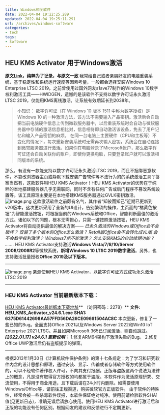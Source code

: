 ```yaml
---
title: Windows相关软件
date: 2022-04-04 19:22:25.289
updated: 2022-04-04 19:25:11.291
url: /archives/windows-software
categories: 
- tech
tags: 
- Software
---
```


## HEU KMS Activator 用于Windows激活
**原文[Link](https://meledee.com/2020/12/3724.html)，纯粹为了记录，与原文一致**
我常给自己或者亲朋好友的电脑重装系统，基于稳定性和系统运行速度等因素考量，一般都会选择安装Windows 10 Enterprise LTSC 2019。之前曾使用过国外网友s1ave77制作的Windows 10数字权利激活工具——HWIDGEN，遗憾的是该软件不支持以数字许可证永久激活LTSC 2019，仅能用KMS离线激活，让系统有效期延长到2038年。
> 小知识：
>  数字许可证（在 Windows 10 版本 1511 中称为数字授权）是 Windows 10 的一种激活方法，该方法不需要输入产品密钥。激活后会自动把当前电脑硬件信息上传到微软服务器中，以后重装系统时会自动与微软服务器中存储的激活信息相比对，信息相符即自动激活该设备，免去了用户记忆和输入产品密钥的麻烦。
>  在同一台电脑上主要硬件（CPU和主板等）不变化的情况下，每次重新安装系统时无需再次输入密钥，系统会在自动连接到微软服务器进行激活。如果你在电脑登录了Microsoft帐户，那么数字许可证还会自动关联你的账户，即使你更换电脑，只要登录账户就可以激活相同版本的系统。

那么，有没有一款能支持以数字许可证永久激活LTSC 2019，而且不捆绑恶意软件，不篡改浏览器主页或静默下载安装广告软件等不法行为的的系统激活工具？答案当然有，这款软件叫HEU KMS Activator！HEU KMS Activator的优势在于纯粹的本地搭建服务器几乎无需联网，同时不含有任何广告或后门程序不篡改系统设置等。该工具原理主要是在本地搭建KMS服务器通过GVLK密钥激活。
![image.png](https://pic.keepjolly.com/halo/blog/windows/1649071057800-418776ec-22e9-4fe9-8a6d-774a49de3898.png)
这款激活软件之前颇有名气，其作者“知彼而知己”近期已更新到v20版本，这次更新采用了全新的UI设计，告别繁琐的操作，主页面的“橘黄色按钮”为智能激活按钮，将根据当前的Windows系统和Office，智能判断最佳的激活方式。诸如以下的问题，根本无需担心，只需一键按照激活按钮，HEU KMS Activator将自动提供最佳的解决方案——
_已永久激活的Windows或Office会不会破坏？_
_安装了多个版本的Office怎么激活？_
_Retail版Office会不会转化成VL版_
_会不会数字权利激活？_
_Windows7能不能激活？_
_怎么安装KMS的自动续期功能？_
_......._
HEU KMS Activator支持激活**Windows Vista/7/8/10/Server 2008/2008R2**等微软系统，**新增Windows 10 LTSC 2019数字激活**。另外，也支持激活批量授权**Office 2019及以下版本**。

---

![image.png](https://pic.keepjolly.com/halo/blog/windows/1649071057818-df2a8857-5ec9-4e0b-ac4d-5871d866c2e7.png)
亲测使用HEU KMS Activator，以数字许可证方式成功永久激活LTSC 2019

---

### **HEU KMS Activator 当前最新版本下载：**
[HEU KMS Activator最新版本下载地址](https://url01.ctfile.com/f/12669301-537630116-a4c518)** （访问密码：2278）**
**文件: HEU_KMS_Activator_v24.6.1.exe**
**SHA1: 6375D61442698AA57FFD56DA26CE09661504AC8C**
本次更新，修复了一些已知的Bug。全面支持Office 2021以及Windows Server 2022和Win10 IoT Enterprise 2021 LTSC。并且如果Microsoft 365已订阅激活，则自动跳过。
**_[2022.01.17] v24.6.1 更新说明：_**
1.修复ARM64架构下激活失败的Bug。
2.修复Office UWP激活后仍有盗版提示的弹窗。

---

根据2013年1月30日《计算机软件保护条例》的第十七条规定：为了学习和研究软件内含的设计思想和原理，通过安装、显示、传输或者存储软件等方式使用软件的，可以不经软件著作权人许可，不向其支付报酬。正版与盗版这两个说法为法律上的概念，凡是没有取得官方授权的均都属于盗版。本软件作为激活原理研究、交流使用，不得用于商业用途，且下载后请在24小时内删除。如需要使用Windows/Office等，请前往正规渠道，购买微软官方正版软件。
由于软件的特殊性，经常会被一些杀毒软件误报，本软件保证绝对纯净。使用前请检验软件SHA1值(见更新日志)，准确无误后请放心使用。使用HEU KMS Activator进行激活后和正版的功能没有任何区别。根据网友的建议和反馈进行不定期更新。
